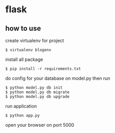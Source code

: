 # flask

## how to use

create virtualenv for project
```
$ virtualenv blogenv
```
install all package
```
$ pip install -r requirements.txt
```
do config for your database on model.py
then run
```
$ python model.py db init
$ python model.py db migrate
$ python model.py db upgrade
```

run application
```
$ python app.py
```

open your browser on port 5000
